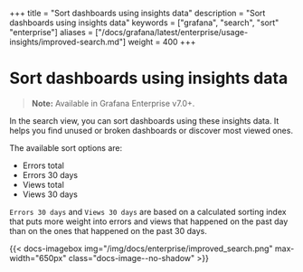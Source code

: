 +++
title = "Sort dashboards using insights data"
description = "Sort dashboards using insights data"
keywords = ["grafana", "search", "sort" "enterprise"]
aliases = ["/docs/grafana/latest/enterprise/usage-insights/improved-search.md"]
weight = 400
+++

# Sort dashboards using insights data

> **Note:** Available in Grafana Enterprise v7.0+.

In the search view, you can sort dashboards using these insights data. It helps you find unused or broken dashboards or discover most viewed ones.

The available sort options are:
- Errors total
- Errors 30 days
- Views total
- Views 30 days

`Errors 30 days` and `Views 30 days` are based on a calculated sorting index that puts more weight into errors and views that happened on the past day than on the ones that happened on the past 30 days.  

{{< docs-imagebox img="/img/docs/enterprise/improved_search.png" max-width="650px" class="docs-image--no-shadow" >}}


